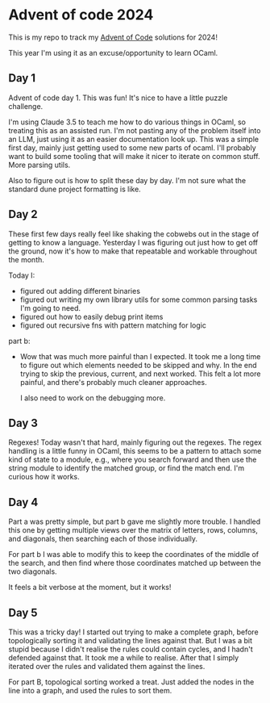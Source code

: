 # Advent of code 2024

This is my repo to track my [Advent of Code](https://adventofcode.com/2024) solutions for 2024!

This year I'm using it as an excuse/opportunity to learn OCaml. 

## Day 1

Advent of code day 1. This was fun! It's nice to have a little 
puzzle challenge. 

I'm using Claude 3.5 to teach me how to do various things in OCaml, so
treating this as an assisted run. I'm not pasting any of the problem
itself into an LLM, just using it as an easier documentation look up.
This was a simple first day, mainly just getting used to some new parts
of ocaml. I'll probably want to build some tooling that will make it
nicer to iterate on common stuff. More parsing utils.

Also to figure out is how to split these day by day. I'm not sure what
the standard dune project formatting is like.

## Day 2

These first few days really feel like shaking the cobwebs out in the stage
of getting to know a language. Yesterday I was figuring out just how to
get off the ground, now it's how to make that repeatable and workable 
throughout the month.

Today I:
- figured out adding different binaries
- figured out writing my own library utils for some common parsing tasks 
    I'm going to need. 
- figured out how to easily debug print items 
- figured out recursive fns with pattern matching for logic

part b:
- Wow that was much more painful than I expected. It took me a long time to
  figure out which elements needed to be skipped and why. In the end trying
  to skip the previous, current, and next worked. This felt a lot more 
  painful, and there's probably much cleaner approaches. 

  I also need to work on the debugging more.

## Day 3

Regexes! Today wasn't that hard, mainly figuring out the regexes. The 
regex handling is a little funny in OCaml, this seems to be a pattern to
attach some kind of state to a module, e.g., where you search forward
and then use the string module to identify the matched group, or find
the match end. I'm curious how it works. 

## Day 4 

Part a was pretty simple, but part b gave me slightly more trouble. I handled 
this one by getting multiple views over the matrix of letters, rows, columns,
and diagonals, then searching each of those individually.

For part b I was able to modify this to keep the coordinates of the middle 
of the search, and then find where those coordinates matched up between the 
two diagonals.

It feels a bit verbose at the moment, but it works! 

## Day 5

This was a tricky day! I started out trying to make a complete graph, before
topologically sorting it and validating the lines against that. But I was a bit
stupid because I didn't realise the rules could contain cycles, and I hadn't
defended against that. It took me a while to realise. After that I simply
iterated over the rules and validated them against the lines.

For part B, topological sorting worked a treat. Just added the nodes in the 
line into a graph, and used the rules to sort them.
